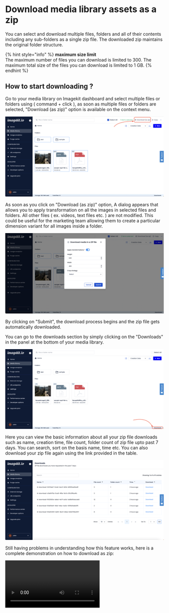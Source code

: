 # Download media library assets as a zip 

You can select and download multiple files, folders and all of their contents including any sub-folders as a single zip file. The downloaded zip maintains the original folder structure.


{% hint style="info" %}
**maximum size limit**\
The maximum number of files you can download is limited to 300.
The maximum total size of the files you can download is limited to 1 GB.
{% endhint %}

## How to start downloading ?

Go to your media library on Imagekit dashboard and select multiple files or folders using ( command + click ), as soon as multiple files or folders are selected, "Download (as zip)" option is available on the context menu. 

![Download (as zip) option in context menu](<../../.gitbook/assets/download-as-zip-context-menu.png>)

As soon as you click on "Download (as zip)" option, A dialog appears that allows you to apply transformation on all the images in selected files and folders. All other files ( ex. videos, text files etc. ) are not modified. This could be useful for the marketing team allowing them to create a particular dimension variant for all images inside a folder. 

![Transformation modal](<../../.gitbook/assets/download-as-zip-transformation-modal.png>)


By clicking on "Submit", the download process begins and the zip file gets automatically downloaded.

You can go to the downloads section by simply clicking on the "Downloads" in the panel at the bottom of your media library. 

![Downlaods button in media library panel](<../../.gitbook/assets/download-as-zip-bottom-panel.png>)

Here you can view the basic information about all your zip file downloads such as name, creation time, file count, folder count of zip file upto past 7 days. You can search, sort on the basis name, time etc. 
You can also download your zip file again using the link provided in the table.

![Downloads section](<../../.gitbook/assets/download-as-zip-download-table.png>)

Still having problems in understanding how this feature works, here is a complete demonstration on how to download as zip:

![Video demonstration of download (as zip)](<../../.gitbook/assets/download-as-zip-demonstration.mov>)